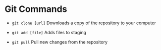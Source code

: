 # Git Commands

- `git clone [url]`
Downloads a copy of the repository to your computer

- `git add [file]`
Adds files to staging

- `git pull`
Pull new changes from the repository

